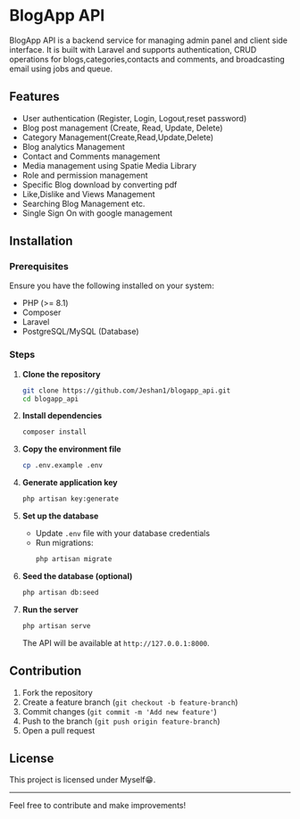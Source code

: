 # BlogApp API

BlogApp API is a backend service for managing admin panel and client side interface. It is built with Laravel and supports authentication, CRUD operations for blogs,categories,contacts and comments, and broadcasting email using jobs and queue.

## Features
- User authentication (Register, Login, Logout,reset password)
- Blog post management (Create, Read, Update, Delete)
- Category Management(Create,Read,Update,Delete)
- Blog analytics Management
- Contact and Comments management
- Media management using Spatie Media Library
- Role and permission management
- Specific Blog download by converting pdf
- Like,Dislike and Views Management
- Searching Blog Management etc.
- Single Sign On with google management

## Installation
### Prerequisites
Ensure you have the following installed on your system:
- PHP (>= 8.1)
- Composer
- Laravel
- PostgreSQL/MySQL (Database)
  

### Steps
1. **Clone the repository**
   ```bash
   git clone https://github.com/Jeshan1/blogapp_api.git
   cd blogapp_api
   ```

2. **Install dependencies**
   ```bash
   composer install
   ```

3. **Copy the environment file**
   ```bash
   cp .env.example .env
   ```

4. **Generate application key**
   ```bash
   php artisan key:generate
   ```

5. **Set up the database**
   - Update `.env` file with your database credentials
   - Run migrations:
     ```bash
     php artisan migrate
     ```

6. **Seed the database (optional)**
   ```bash
   php artisan db:seed
   ```


9. **Run the server**
   ```bash
   php artisan serve
   ```
   The API will be available at `http://127.0.0.1:8000`.


## Contribution
1. Fork the repository
2. Create a feature branch (`git checkout -b feature-branch`)
3. Commit changes (`git commit -m 'Add new feature'`)
4. Push to the branch (`git push origin feature-branch`)
5. Open a pull request

## License
This project is licensed under Myself😁.

---
Feel free to contribute and make improvements!

